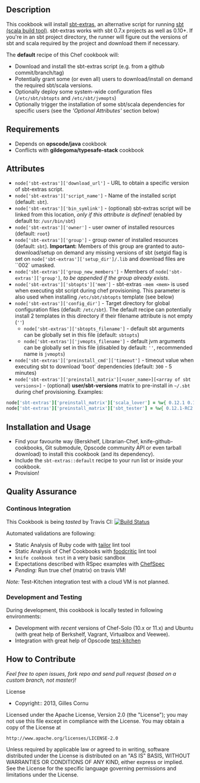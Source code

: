 
Description
-----------

This cookbook will install [sbt-extras](https://github.com/paulp/sbt-extras), an alternative script for running [sbt (scala build tool)](https://github.com/sbt/sbt). sbt-extras works with sbt 0.7.x projects as well as 0.10+. If you're in an sbt project directory, the runner will figure out the versions of sbt and scala required by the project and download them if necessary.

The **default** recipe of this Chef cookbook will:

* Download and install the sbt-extras script (e.g. from a github commit/branch/tag) 
* Potentially grant some (or even all) users to download/install on demand the required sbt/scala versions.
* Optionally deploy some system-wide configuration files (`/etc/sbt/sbtopts` and `/etc/sbt/jvmopts`)
* Optionally trigger the installation of some sbt/scala dependencies for specific users (see the *'Optional Attributes'* section below)

Requirements
------------

* Depends on **opscode/java** cookbook
* Conflicts with **gildegoma/typesafe-stack** cookbook

Attributes
----------

* `node['sbt-extras']['download_url']` - URL to obtain a specific version of sbt-extras script.
* `node['sbt-extras']['script_name']` - Name of the installed script (default: `sbt`).
* `node['sbt-extras']['bin_symlink']` - (optional) sbt-extras script will be linked from this location, *only if this attribute is defined!* (enabled by default to: `/usr/bin/sbt`)
* `node['sbt-extras']['owner']` - user owner of installed resources (default: `root`)
* `node['sbt-extras']['group']` - group owner of installed resources (default: `sbt`). **Important:** Members of this group are granted to auto-download/setup on demand any missing versions of sbt (setgid flag is set on `node['sbt-extras']['setup_dir']/.lib` and download files are ``002` umasked.
* `node['sbt-extras']['group_new_members']` - Members of `node['sbt-extras']['group']`, *to be appended if the group already exists*.
* `node['sbt-extras']['sbtopts']['mem']` - sbt-extras `-mem <mem>` is used when executing sbt script during chef provisioning. This parameter is also used when installing `/etc/sbt/sbtopts` template (see below)
* `node['sbt-extras']['config_dir']` - Target directory for global configuration files (default: `/etc/sbt`). The default recipe can potentially install 2 templates in this directory if their filename attribute is not empty (`''`)
  * `node['sbt-extras']['sbtopts_filename']` - default sbt arguments can be globally set in this file (default: `sbtopts`)
  * `node['sbt-extras']['jvmopts_filename']` - default jvm arguments can be globally set in this file (disabled by default: `''`, recommended name is `jvmopts`)
* `node['sbt-extras']['preinstall_cmd']['timeout']` - timeout value when executing sbt to download 'boot' dependencies (default: `300` - 5 minutes)
* `node['sbt-extras']['preinstall_matrix'][<user_name>][<array of sbt versions>]` - (optional) **user/sbt-versions** matrix to pre-install in `~/.sbt` during chef provisioning. Examples: 

```ruby
node['sbt-extras']['preinstall_matrix']['scala_lover'] = %w{ 0.12.1 0.12.0 0.11.3 0.11.2 0.11.1 }
node['sbt-extras']['preinstall_matrix']['sbt_tester'] = %w{ 0.12.1-RC2 0.12.1-RC1 }
``` 

Installation and Usage
----------------------

* Find your favourite way (Berskhelf, Librarian-Chef, knife-github-cookbooks, Git submodule, Opscode community API or even tarball download) to install this cookbook (and its dependency).
* Include the `sbt-extras::default` recipe to your run list or inside your cookbook.
* Provision!

Quality Assurance
-----------------

### Continous Integration

This Cookbook is being _tasted_ by Travis CI: [![Build Status](https://secure.travis-ci.org/gildegoma/chef-sbt-extras.png?branch=master)](https://travis-ci.org/gildegoma/chef-sbt-extras)

Automated validations are following:
  * Static Analysis of Ruby code with [tailor](https://github.com/turboladen/tailor#readme) lint tool
  * Static Analysis of Chef Cookbooks with [foodcritic](http://acrmp.github.com/foodcritic/) lint tool 
  * `knife cookbook test` in a very basic sandbox
  * Expectations described with RSpec examples with [ChefSpec](https://github.com/acrmp/chefspec)
  * _Pending:_ Run true chef (matrix) on travis VM!

_Note:_ Test-Kitchen integration test with a cloud VM is not planned.

### Development and Testing

During development, this cookbook is locally tested in following environments:
 * Development with *recent* versions of Chef-Solo (10.x or 11.x) and Ubuntu (with great help of Berkshelf, Vagrant, Virtualbox and Veewee). 
 * Integration with great help of Opscode [test-kitchen](https://github.com/opscode/test-kitchen) 

How to Contribute
-----------------

*Feel free to open issues, fork repo and send pull request (based on a custom branch, not master)!*

License
* Copyright:: 2013, Gilles Cornu

Licensed under the Apache License, Version 2.0 (the "License");
you may not use this file except in compliance with the License.
You may obtain a copy of the License at

    http://www.apache.org/licenses/LICENSE-2.0

Unless required by applicable law or agreed to in writing, software
distributed under the License is distributed on an "AS IS" BASIS,
WITHOUT WARRANTIES OR CONDITIONS OF ANY KIND, either express or implied.
See the License for the specific language governing permissions and
limitations under the License.
